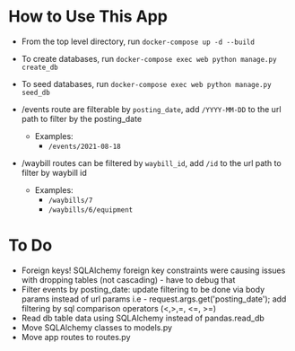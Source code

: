 # How to Use This App

- From the top level directory, run `docker-compose up -d --build`
- To create databases, run `docker-compose exec web python manage.py create_db`
- To seed databases, run `docker-compose exec web python manage.py seed_db`

- /events route are filterable by `posting_date`, add `/YYYY-MM-DD` to the url path to filter by the posting_date
    - Examples:
        - `/events/2021-08-18`
- /waybill routes can be filtered by `waybill_id`, add `/id` to the url path to filter by waybill id
    - Examples:
        - `/waybills/7`
        - `/waybills/6/equipment`   

# To Do
- Foreign keys! SQLAlchemy foreign key constraints were causing issues with dropping tables (not cascading) - have to debug that
- Filter events by posting_date: update filtering to be done via body params instead of url params i.e - request.args.get('posting_date'); add filtering by sql comparison operators (<,>,=, <=, >=) 
- Read db table data using SQLAlchemy instead of pandas.read_db 
- Move SQLAlchemy classes to models.py
- Move app routes to routes.py
